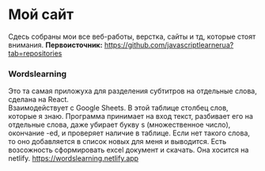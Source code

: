 # Мой сайт

Сдесь собраны мои все веб-работы, верстка, сайты и тд, которые стоят внимания.
**Первоисточник:** https://github.com/javascriptlearnerua?tab=repositories

### Wordslearning

Это та самая приложуха для разделения субтитров на отдельные слова, сделана на React.  
Взаимодействует с Google Sheets. В этой таблице столбец слов, которые я знаю.
Программа принимает на вход текст, разбивает его на отдельные слова, даже убирает букву s (множественное число), окончание -ed, и проверяет наличие в таблице. Если нет такого слова, то оно добавляется в список новых для меня и выводится. Есть возсожность сформировать excel документ и скачать. 
Она хосится на netlify. https://wordslearning.netlify.app
